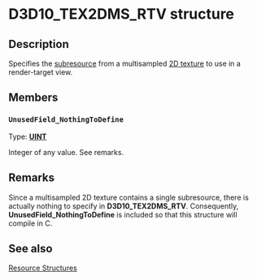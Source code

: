# D3D10_TEX2DMS_RTV structure

## Description

Specifies the [subresource](https://learn.microsoft.com/windows/desktop/direct3d10/d3d10-graphics-programming-guide-resources-types) from a multisampled [2D texture](https://learn.microsoft.com/windows/desktop/direct3d10/d3d10-graphics-programming-guide-resources-types) to use in a render-target view.

## Members

### `UnusedField_NothingToDefine`

Type: **[UINT](https://learn.microsoft.com/windows/desktop/WinProg/windows-data-types)**

Integer of any value. See remarks.

## Remarks

Since a multisampled 2D texture contains a single subresource, there is actually nothing to specify in **D3D10_TEX2DMS_RTV**. Consequently, **UnusedField_NothingToDefine** is included so that this structure will compile in C.

## See also

[Resource Structures](https://learn.microsoft.com/windows/desktop/direct3d10/d3d10-graphics-reference-resource-structures)